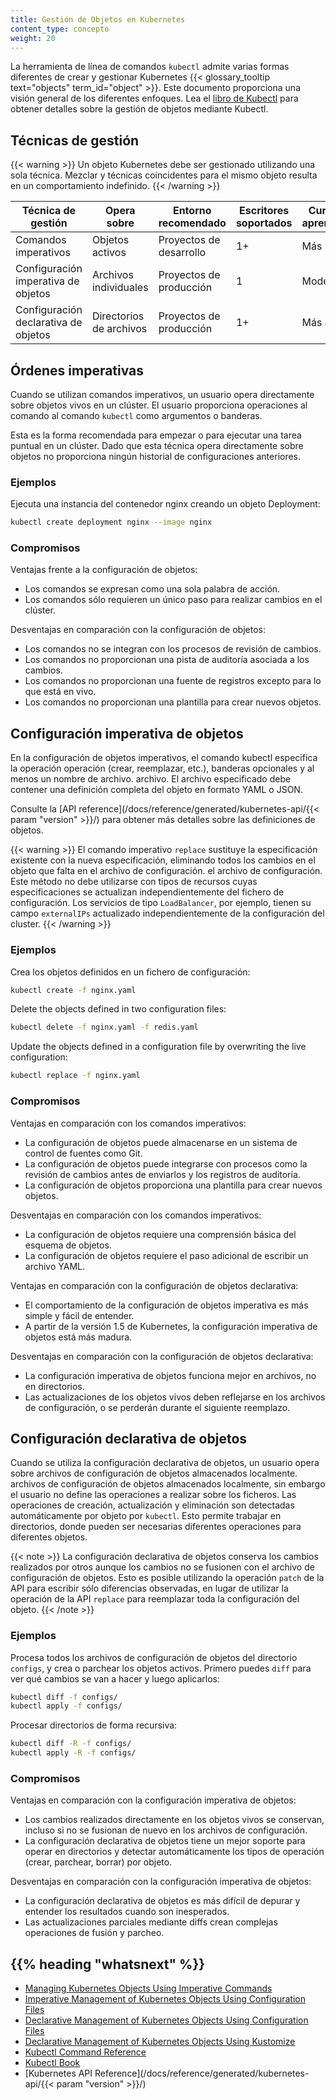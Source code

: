 ```yaml
---
title: Gestión de Objetos en Kubernetes
content_type: concepto
weight: 20
---
```


<!-- overview -->
La herramienta de línea de comandos `kubectl` admite varias formas diferentes de crear y gestionar
Kubernetes {{< glossary_tooltip text="objects" term_id="object" >}}. Este documento proporciona una visión general de los diferentes
enfoques. Lea el [libro de Kubectl](https://kubectl.docs.kubernetes.io) para obtener
detalles sobre la gestión de objetos mediante Kubectl.

<!-- body -->

## Técnicas de gestión

{{< warning >}}
Un objeto Kubernetes debe ser gestionado utilizando una sola técnica. Mezclar
y técnicas coincidentes para el mismo objeto resulta en un comportamiento indefinido.
{{< /warning >}}

| Técnica de gestión                   | Opera sobre             | Entorno recomendado      | Escritores soportados | Curva de aprendizaje |
| ------------------------------------ | ----------------------- | ------------------------ | --------------------- | -------------------- |
| Comandos imperativos                 | Objetos activos         | Proyectos de desarrollo  | 1+                    | Más baja             |
| Configuración imperativa de objetos  | Archivos individuales   | Proyectos de producción  | 1                     | Moderada             |
| Configuración declarativa de objetos | Directorios de archivos | Proyectos de producción  | 1+                    | Más alta             |

## Órdenes imperativas

Cuando se utilizan comandos imperativos, un usuario opera directamente sobre objetos vivos
en un clúster. El usuario proporciona operaciones al comando
al comando `kubectl` como argumentos o banderas.

Esta es la forma recomendada para empezar o para ejecutar una tarea puntual en
un clúster. Dado que esta técnica opera directamente sobre objetos
no proporciona ningún historial de configuraciones anteriores.


### Ejemplos

Ejecuta una instancia del contenedor nginx creando un objeto Deployment:

```sh
kubectl create deployment nginx --image nginx
```

### Compromisos

Ventajas frente a la configuración de objetos:

- Los comandos se expresan como una sola palabra de acción.
- Los comandos sólo requieren un único paso para realizar cambios en el clúster.

Desventajas en comparación con la configuración de objetos:

- Los comandos no se integran con los procesos de revisión de cambios.
- Los comandos no proporcionan una pista de auditoría asociada a los cambios.
- Los comandos no proporcionan una fuente de registros excepto para lo que está en vivo.
- Los comandos no proporcionan una plantilla para crear nuevos objetos.

## Configuración imperativa de objetos

En la configuración de objetos imperativos, el comando kubectl especifica la operación
operación (crear, reemplazar, etc.), banderas opcionales y al menos un nombre de archivo.
archivo. El archivo especificado debe contener una definición completa del objeto
en formato YAML o JSON.

Consulte la [API reference](/docs/reference/generated/kubernetes-api/{{< param "version" >}}/)
para obtener más detalles sobre las definiciones de objetos.

{{< warning >}}
El comando imperativo `replace` sustituye la especificación
existente con la nueva especificación, eliminando todos los cambios en el objeto que falta en el archivo de configuración.
el archivo de configuración.  Este método no debe utilizarse con tipos de recursos
cuyas especificaciones se actualizan independientemente del fichero de configuración.
Los servicios de tipo `LoadBalancer`, por ejemplo, tienen su campo `externalIPs` actualizado
independientemente de la configuración del cluster.
{{< /warning >}}

### Ejemplos

Crea los objetos definidos en un fichero de configuración:

```sh
kubectl create -f nginx.yaml
```

Delete the objects defined in two configuration files:

```sh
kubectl delete -f nginx.yaml -f redis.yaml
```

Update the objects defined in a configuration file by overwriting
the live configuration:

```sh
kubectl replace -f nginx.yaml
```

### Compromisos

Ventajas en comparación con los comandos imperativos:

- La configuración de objetos puede almacenarse en un sistema de control de fuentes como Git.
- La configuración de objetos puede integrarse con procesos como la revisión de cambios antes de enviarlos y los registros de auditoría.
- La configuración de objetos proporciona una plantilla para crear nuevos objetos.

Desventajas en comparación con los comandos imperativos:

- La configuración de objetos requiere una comprensión básica del esquema de objetos.
- La configuración de objetos requiere el paso adicional de escribir un archivo YAML.

Ventajas en comparación con la configuración de objetos declarativa:

- El comportamiento de la configuración de objetos imperativa es más simple y fácil de entender.
- A partir de la versión 1.5 de Kubernetes, la configuración imperativa de objetos está más madura.

Desventajas en comparación con la configuración de objetos declarativa:

- La configuración imperativa de objetos funciona mejor en archivos, no en directorios.
- Las actualizaciones de los objetos vivos deben reflejarse en los archivos de configuración, o se perderán durante el siguiente reemplazo.


## Configuración declarativa de objetos

Cuando se utiliza la configuración declarativa de objetos, un usuario opera sobre archivos de configuración de objetos almacenados localmente.
archivos de configuración de objetos almacenados localmente, sin embargo el usuario no define las
operaciones a realizar sobre los ficheros. Las operaciones de creación, actualización y eliminación
son detectadas automáticamente por objeto por `kubectl`. Esto permite trabajar en
directorios, donde pueden ser necesarias diferentes operaciones para diferentes objetos.

{{< note >}}
La configuración declarativa de objetos conserva los cambios realizados por otros
aunque los cambios no se fusionen con el archivo de configuración de objetos.
Esto es posible utilizando la operación `patch` de la API para escribir sólo
diferencias observadas, en lugar de utilizar la operación de la API `replace`
para reemplazar toda la configuración del objeto.
{{< /note >}}

### Ejemplos

Procesa todos los archivos de configuración de objetos del directorio `configs`, y crea o
parchear los objetos activos. Primero puedes `diff` para ver qué cambios se van a hacer
y luego aplicarlos:

```sh
kubectl diff -f configs/
kubectl apply -f configs/
```

Procesar directorios de forma recursiva:

```sh
kubectl diff -R -f configs/
kubectl apply -R -f configs/
```

### Compromisos

Ventajas en comparación con la configuración imperativa de objetos:

- Los cambios realizados directamente en los objetos vivos se conservan, incluso si no se fusionan de nuevo en los archivos de configuración.
- La configuración declarativa de objetos tiene un mejor soporte para operar en directorios y detectar automáticamente los tipos de operación (crear, parchear, borrar) por objeto.

Desventajas en comparación con la configuración imperativa de objetos:

- La configuración declarativa de objetos es más difícil de depurar y entender los resultados cuando son inesperados.
- Las actualizaciones parciales mediante diffs crean complejas operaciones de fusión y parcheo.

## {{% heading "whatsnext" %}}

- [Managing Kubernetes Objects Using Imperative Commands](/docs/tasks/manage-kubernetes-objects/imperative-command/)
- [Imperative Management of Kubernetes Objects Using Configuration Files](/docs/tasks/manage-kubernetes-objects/imperative-config/)
- [Declarative Management of Kubernetes Objects Using Configuration Files](/docs/tasks/manage-kubernetes-objects/declarative-config/)
- [Declarative Management of Kubernetes Objects Using Kustomize](/docs/tasks/manage-kubernetes-objects/kustomization/)
- [Kubectl Command Reference](/docs/reference/generated/kubectl/kubectl-commands/)
- [Kubectl Book](https://kubectl.docs.kubernetes.io)
- [Kubernetes API Reference](/docs/reference/generated/kubernetes-api/{{< param "version" >}}/)

